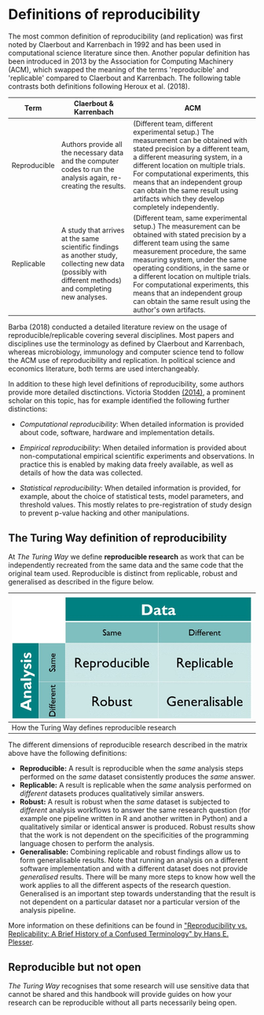 # Definitions of reproducibility

The most common definition of reproducibility (and replication) was first noted by Claerbout and Karrenbach in 1992 and has been used in computational science literature since then.
Another popular definition has been introduced in 2013 by the Association for Computing Machinery (ACM), which swapped the meaning of the terms 'reproducible' and 'replicable' compared to Claerbout and Karrenbach.
The following table contrasts both definitions following Heroux et al. (2018).

| Term | Claerbout & Karrenbach | ACM |
| -----|------------------------|-----|
| Reproducible | Authors provide all the necessary data and the computer codes to run the analysis again, re-creating the results.| (Different team, different experimental setup.) The measurement can be obtained with stated precision by a different team, a different measuring system, in a different location on multiple trials. For computational experiments, this means that an independent group can obtain the same result using artifacts which they develop completely independently. |
| Replicable |  A study that arrives at the same scientific findings as another study, collecting new data (possibly with different methods) and completing new analyses. | (Different team, same experimental setup.) The measurement can be obtained with stated precision by a different team using the same measurement procedure, the same measuring system, under the same operating conditions, in the same or a different location on multiple trials. For computational experiments, this means that an independent group can obtain the same result using the author's own artifacts. |

Barba (2018) conducted a detailed literature review on the usage of reproducible/replicable covering several disciplines.
Most papers and disciplines use the terminology as defined by Claerbout and Karrenbach, whereas microbiology, immunology and computer science tend to follow the ACM use of reproducibility and replication.
In political science and economics literature, both terms are used interchangeably.

In addition to these high level definitions of reproducibility, some authors provide more detailed disctinctions.
Victoria Stodden [(2014)](http://edge.org/response-detail/25340), a prominent scholar on this topic, has for example identified the following further distinctions:

- _Computational reproducibility_: When detailed information is provided about code, software, hardware and implementation details.

- _Empirical reproducibility_: When detailed information is provided about non-computational empirical scientific experiments and observations. In practice this is enabled by making data freely available, as well as details of how the data was collected.

- _Statistical reproducibility_: When detailed information is provided, for example, about the choice of statistical tests, model parameters, and threshold values. This mostly relates to pre-registration of study design to prevent p-value hacking and other manipulations.

## The Turing Way definition of reproducibility

At _The Turing Way_ we define **reproducible research** as work that can be independently recreated from the same data and the same code that the original team used.
Reproducible is distinct from replicable, robust and generalised as described in the figure below.

| ![Kirstie's definition of reproducible research](../../figures/reproducibility/ReproducibleMatrix.jpg) |
| -------------------------------------------------------------------------------------------------------- |
|  How the Turing Way defines reproducible research  |

The different dimensions of reproducible research described in the matrix above have the following definitions:

- **Reproducible:** A result is reproducible when the _same_ analysis steps performed on the _same_ dataset consistently produces the _same_ answer.
- **Replicable:** A result is replicable when the _same_ analysis performed on _different_ datasets produces qualitatively similar answers.
- **Robust:** A result is robust when the _same_ dataset is subjected to _different_ analysis workflows to answer the same research question (for example one pipeline written in R and another written in Python) and a qualitatively similar or identical answer is produced.
  Robust results show that the work is not dependent on the specificities of the programming language chosen to perform the analysis.
- **Generalisable:** Combining replicable and robust findings allow us to form generalisable results.
  Note that running an analysis on a different software implementation and with a different dataset does not provide _generalised_ results.
  There will be many more steps to know how well the work applies to all the different aspects of the research question.
  Generalised is an important step towards understanding that the result is not dependent on a particular dataset nor a particular version of the analysis pipeline.

More information on these definitions can be found in ["Reproducibility vs. Replicability: A Brief History of a Confused Terminology" by Hans E. Plesser](https://www.frontiersin.org/articles/10.3389/fninf.2017.00076/full).

## Reproducible but not open

_The Turing Way_ recognises that some research will use sensitive data that cannot be shared and this handbook will provide guides on how your research can be reproducible without all parts necessarily being open.
